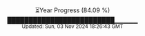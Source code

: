 <p align="center">
⏳Year Progress (84.09 %) <br>
█████████████████████████▁▁▁▁▁ <br>
<sub>Updated: Sun, 03 Nov 2024 18:26:43 GMT</sub>
</p>

